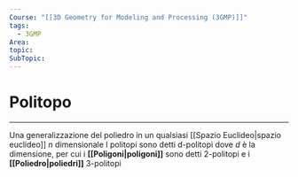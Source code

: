 ```yaml
---
Course: "[[3D Geometry for Modeling and Processing (3GMP)]]"
tags:
  - 3GMP
Area: 
topic: 
SubTopic: 
---
```


# Politopo
---
Una generalizzazione del poliedro in un qualsiasi [[Spazio Euclideo|spazio euclideo]] $n$ dimensionale
I politopi sono detti d-politopi dove $d$ è la dimensione, per cui i __[[Poligoni|poligoni]]__ sono detti 2-politopi e i __[[Poliedro|poliedri]]__ 3-politopi